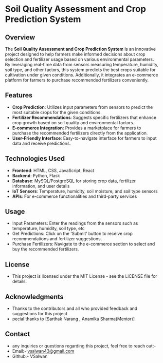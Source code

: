 # Soil Quality Assessment and Crop Prediction System

## Overview

The **Soil Quality Assessment and Crop Prediction System** is an innovative project designed to help farmers make informed decisions about crop selection and fertilizer usage based on various environmental parameters. By leveraging real-time data from sensors measuring temperature, humidity, soil type, and other factors, this system predicts the best crops suitable for cultivation under given conditions. Additionally, it integrates an e-commerce platform for farmers to purchase recommended fertilizers conveniently.

## Features

- **Crop Prediction**: Utilizes input parameters from sensors to predict the most suitable crops for the given conditions.
- **Fertilizer Recommendations**: Suggests specific fertilizers that enhance crop growth based on soil quality and environmental factors.
- **E-commerce Integration**: Provides a marketplace for farmers to purchase the recommended fertilizers directly from the application.
- **User-Friendly Interface**: Easy-to-navigate interface for farmers to input data and receive predictions.

## Technologies Used

- **Frontend**: HTML, CSS, JavaScript, React
- **Backend**: Python, Flask
- **Database**: MySQL/PostgreSQL for storing crop data, fertilizer information, and user details
- **IoT Sensors**: Temperature, humidity, soil moisture, and soil type sensors
- **APIs**: For e-commerce functionalities and third-party services


## Usage
- Input Parameters: Enter the readings from the sensors such as temperature, humidity, soil type, etc
- Get Predictions: Click on the 'Submit' button to receive crop recommendations and fertilizer suggestions.
- Purchase Fertilizers: Navigate to the e-commerce section to select and buy the recommended fertilizers.

## License
- This project is licensed under the MIT License - see the LICENSE file for details.

## Acknowledgments
- Thanks to the contributors and all who provided feedback and suggestions for this project.
- pecial thanks to [Sarthak Narang , Anamika Sharma(Mentor)]

## Contact
- any inquiries or questions regarding this project, feel free to reach out:-
- Email:- vsalwan43@gmail.com
- Github:- VSalwan



